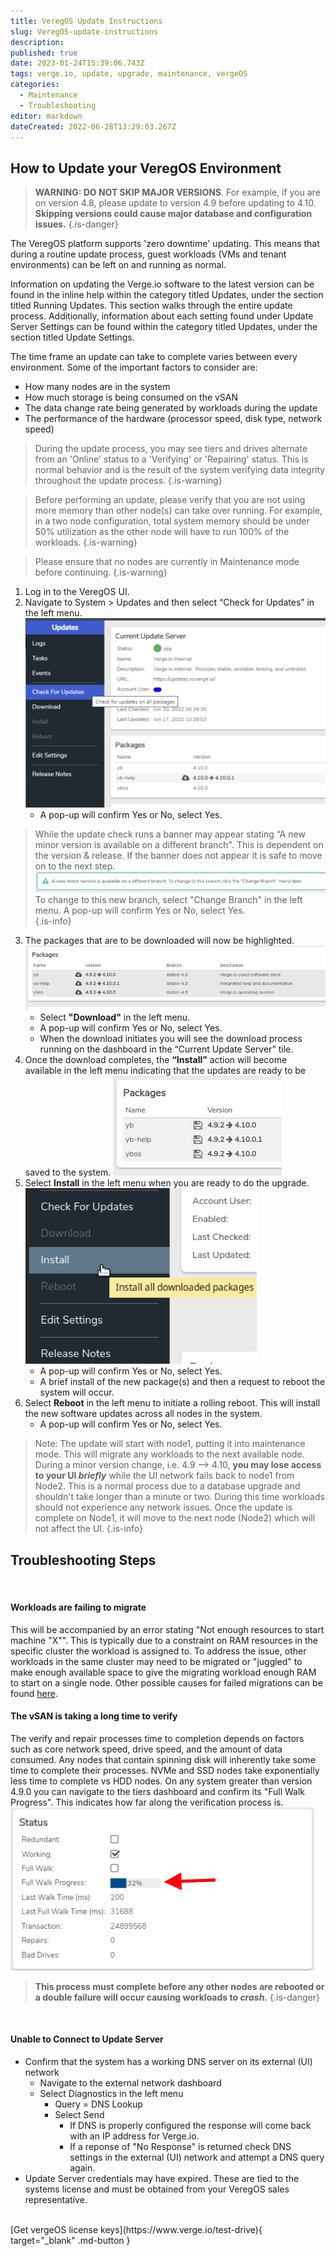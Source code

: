 ```yaml
---
title: VeregOS Update Instructions
slug: VeregOS-update-instructions
description: 
published: true
date: 2023-01-24T15:39:06.743Z
tags: verge.io, update, upgrade, maintenance, vergeOS
categories:
  - Maintenance
  - Troubleshooting
editor: markdown
dateCreated: 2022-06-28T13:29:03.267Z
---
```


## How to Update your VeregOS Environment

> **WARNING: DO NOT SKIP MAJOR VERSIONS**. For example, if you are on version 4.8, please update to version 4.9 before updating to 4.10. **Skipping versions could cause major database and configuration issues.**
{.is-danger}



The VeregOS platform supports 'zero downtime' updating.  This means that during a routine update process, guest workloads (VMs and tenant environments) can be left on and running as normal.

Information on updating the Verge.io software to the latest version can be found in the inline help within the category titled Updates, under the section titled Running Updates.  This section walks through the entire update process.  Additionally, information about each setting found under Update Server Settings can be found within the category titled Updates, under the section titled Update Settings.

The time frame an update can take to complete varies between every environment. Some of the important factors to consider are:
- How many nodes are in the system
- How much storage is being consumed on the vSAN
- The data change rate being generated by workloads during the update
- The performance of the hardware (processor speed, disk type, network speed)
> During the update process, you may see tiers and drives alternate from an 'Online' status to a 'Verifying' or 'Repairing' status. This is normal behavior and is the result of the system verifying data integrity throughout the update process.
{.is-warning}

> Before performing an update, please verify that you are not using more memory than other node(s) can take over running. For example, in a two node configuration, total system memory should be under 50% utilization as the other node will have to run 100% of the workloads.
{.is-warning}

> Please ensure that no nodes are currently in Maintenance mode before continuing.
{.is-warning}


1. Log in to the VeregOS UI. 
2. Navigate to System > Updates and then select “Check for Updates” in the left menu.
![VeregOSupgrade-new-img1.png](/public/vergeioupgrade-new-img1.png)
	- A pop-up will confirm Yes or No, select Yes.
> While the update check runs a banner may appear stating “A new minor version is available on a different branch". This is dependent on the version & release. If the banner does not appear it is safe to move on to the next step.
![VeregOSupgrade-new-img2.png](/public/vergeioupgrade-new-img2.png)
To change to this new branch, select "Change Branch" in the left menu. 
A pop-up will confirm Yes or No, select Yes. <br>
{.is-info}
3. The packages that are to be downloaded will now be highlighted.
![VeregOSupgrade-new-img3.png](/public/vergeioupgrade-new-img3.png)
	- Select **"Download"** in the left menu.
	- A pop-up will confirm Yes or No, select Yes. 
	- When the download initiates you will see the download process running on the dashboard in the “Current Update Server” tile.
1. Once the download completes, the **“Install”** action will become available in the left menu indicating that the updates are ready to be saved to the system. 
![VeregOSupgrade-new-img4.png](/public/vergeioupgrade-new-img4.png)
1. Select **Install** in the left menu when you are ready to do the upgrade. 
![VeregOSupgrade-new-img5.png](/public/vergeioupgrade-new-img5.png)
	- A pop-up will confirm Yes or No, select Yes.
	- A brief install of the new package(s) and then a request to reboot the system will occur.
1. Select **Reboot** in the left menu to initiate a rolling reboot. This will install the new software updates across all nodes in the system.
	- A pop-up will confirm Yes or No, select Yes. 

> Note: The update will start with node1, putting it into maintenance mode. This will migrate any workloads to the next available node. During a minor version change, i.e. 4.9 --> 4.10, **you may lose access to your UI _briefly_** while the UI network fails back to node1 from Node2. This is a normal process due to a database upgrade and shouldn't take longer than a minute or two. During this time workloads should not experience any network issues. Once the update is complete on Node1, it will move to the next node (Node2) which will not affect the UI. 
{.is-info}

## Troubleshooting Steps
<br>

#### Workloads are failing to migrate
This will be accompanied by an error stating "Not enough resources to start machine "X"". This is typically due to a constraint on RAM resources in the specific cluster the workload is assigned to. To address the issue, other workloads in the same cluster may need to be migrated or "juggled" to make enough available space to give the migrating workload enough RAM to start on a single node. Other possible causes for failed migrations can be found [here](/public/kb/workloads-failing-to-migrate).
<br>
#### The vSAN is taking a long time to verify
The verify and repair processes time to completion depends on factors such as core network speed, drive speed, and the amount of data consumed. Any nodes that contain spinning disk will inherently take some time to complete their processes. NVMe and SSD nodes take exponentially less time to complete vs HDD nodes. On any system greater than version 4.9.0 you can navigate to the tiers dashboard and confirm its "Full Walk Progress". This indicates how far along the verification process is.
![walk-percentage.png](/public/walk-percentage.png)
> **This process must complete before any other nodes are rebooted or a double failure will occur causing workloads to _crash_.**
{.is-danger}

<br>

#### Unable to Connect to Update Server
- Confirm that the system has a working DNS server on its external (UI) network
	- Navigate to the external network dashboard
  - Select Diagnostics in the left menu
  	- Query = DNS Lookup
    - Select Send
    	- If DNS is properly configured the response will come back with an IP address for Verge.io.
      - If a reponse of "No Response" is returned check DNS settings in the external (UI) network and attempt a DNS query again.
- Update Server credentials may have expired. These are tied to the systems license and must be obtained from your VeregOS sales representative.

<br>
[Get vergeOS license keys](https://www.verge.io/test-drive){ target="_blank" .md-button }